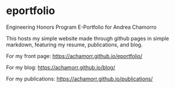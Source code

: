 # eportfolio
Engineering Honors Program E-Portfolio for Andrea Chamorro

This hosts my simple website made through github pages in simple markdown, featuring my resume, publications, and blog. 

For my front page: https://achamorr.github.io/eportfolio/

For my blog: https://achamorr.github.io/blog/

For my publications: https://achamorr.github.io/publications/


